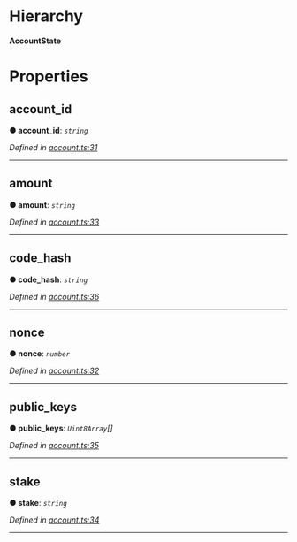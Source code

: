 

# Hierarchy

**AccountState**

# Properties

<a id="account_id"></a>

##  account_id

**● account_id**: *`string`*

*Defined in [account.ts:31](https://github.com/nearprotocol/nearlib/blob/7c6612b/src.ts/account.ts#L31)*

___
<a id="amount"></a>

##  amount

**● amount**: *`string`*

*Defined in [account.ts:33](https://github.com/nearprotocol/nearlib/blob/7c6612b/src.ts/account.ts#L33)*

___
<a id="code_hash"></a>

##  code_hash

**● code_hash**: *`string`*

*Defined in [account.ts:36](https://github.com/nearprotocol/nearlib/blob/7c6612b/src.ts/account.ts#L36)*

___
<a id="nonce"></a>

##  nonce

**● nonce**: *`number`*

*Defined in [account.ts:32](https://github.com/nearprotocol/nearlib/blob/7c6612b/src.ts/account.ts#L32)*

___
<a id="public_keys"></a>

##  public_keys

**● public_keys**: *`Uint8Array`[]*

*Defined in [account.ts:35](https://github.com/nearprotocol/nearlib/blob/7c6612b/src.ts/account.ts#L35)*

___
<a id="stake"></a>

##  stake

**● stake**: *`string`*

*Defined in [account.ts:34](https://github.com/nearprotocol/nearlib/blob/7c6612b/src.ts/account.ts#L34)*

___

